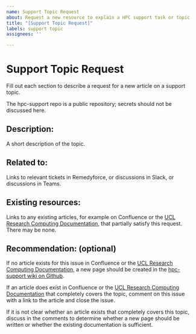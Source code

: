 ```yaml
---
name: Support Topic Request
about: Request a new resource to explain a HPC support task or topic
title: "[Support Topic Request]"
labels: support topic
assignees: ''

---
```


# Support Topic Request

Fill out each section to describe a request for a new article on a support topic.

The hpc-support repo is a public repository; secrets should not be discussed here.

## Description:

A short description of the topic.

## Related to:

Links to relevant tickets in Remedyforce, or discussions in Slack, or discussions in Teams.

## Existing resources:

Links to any existing articles, for example on Confluence or the [UCL Research Computing Documentation](https://www.rc.ucl.ac.uk/docs/), that partially satisfy this request. There may be none.

## Recommendation: (optional)

If no article exists for this issue in Confluence or the [UCL Research Computing Documentation](https://www.rc.ucl.ac.uk/docs/), a new page should be created in the [hpc-support wiki on Github](https://github.com/UCL-ARC/hpc-support/wiki).

If an article does exist in Confluence or the [UCL Research Computing Documentation](https://www.rc.ucl.ac.uk/docs/) that completely covers the topic, comment on this issue with a link to the article and close the issue.

If it is not clear whether an article exists that completely covers this topic, discuss in the comments to determine whether a new page should be written or whether the existing documentation is sufficient.
